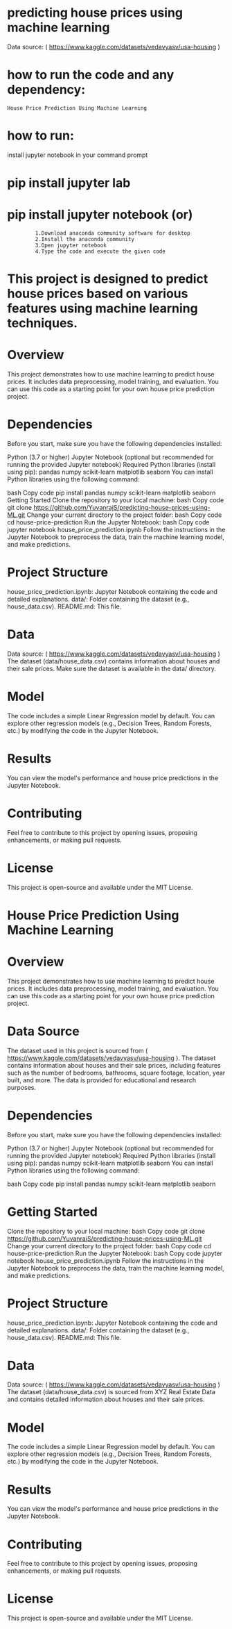 # predicting house prices using machine learning 

Data source: ( https://www.kaggle.com/datasets/vedavyasv/usa-housing )

# how to run the code and any dependency:
    House Price Prediction Using Machine Learning

# how to run:
install jupyter notebook in your command prompt
  # pip install jupyter lab
  # pip install jupyter notebook (or)
             1.Download anaconda community software for desktop 
             2.Install the anaconda community 
             3.Open jupyter notebook
             4.Type the code and execute the given code

# This project is designed to predict house prices based on various features using machine learning techniques.

# Overview
This project demonstrates how to use machine learning to predict house prices. It includes data preprocessing, model training, and evaluation. You can use this code as a starting point for your own house price prediction project.

# Dependencies
Before you start, make sure you have the following dependencies installed:

Python (3.7 or higher)
Jupyter Notebook (optional but recommended for running the provided Jupyter notebook)
Required Python libraries (install using pip):
pandas
numpy
scikit-learn
matplotlib
seaborn
You can install Python libraries using the following command:

bash
Copy code
pip install pandas numpy scikit-learn matplotlib seaborn
Getting Started
Clone the repository to your local machine:
bash
Copy code
git clone https://github.com/YuvanrajS/predicting-house-prices-using-ML.git
Change your current directory to the project folder:
bash
Copy code
cd house-price-prediction
Run the Jupyter Notebook:
bash
Copy code
jupyter notebook house_price_prediction.ipynb
Follow the instructions in the Jupyter Notebook to preprocess the data, train the machine learning model, and make predictions.

# Project Structure
house_price_prediction.ipynb: Jupyter Notebook containing the code and detailed explanations.
data/: Folder containing the dataset (e.g., house_data.csv).
README.md: This file.

# Data
Data source: ( https://www.kaggle.com/datasets/vedavyasv/usa-housing )
The dataset (data/house_data.csv) contains information about houses and their sale prices. Make sure the dataset is available in the data/ directory.

# Model
The code includes a simple Linear Regression model by default. You can explore other regression models (e.g., Decision Trees, Random Forests, etc.) by modifying the code in the Jupyter Notebook.

# Results
You can view the model's performance and house price predictions in the Jupyter Notebook.

# Contributing
Feel free to contribute to this project by opening issues, proposing enhancements, or making pull requests.

# License
This project is open-source and available under the MIT License.

# House Price Prediction Using Machine Learning

# Overview
This project demonstrates how to use machine learning to predict house prices. It includes data preprocessing, model training, and evaluation. You can use this code as a starting point for your own house price prediction project.

# Data Source
The dataset used in this project is sourced from  ( https://www.kaggle.com/datasets/vedavyasv/usa-housing ). The dataset contains information about houses and their sale prices, including features such as the number of bedrooms, bathrooms, square footage, location, year built, and more. The data is provided for educational and research purposes.

# Dependencies
Before you start, make sure you have the following dependencies installed:

Python (3.7 or higher)
Jupyter Notebook (optional but recommended for running the provided Jupyter notebook)
Required Python libraries (install using pip):
pandas
numpy
scikit-learn
matplotlib
seaborn
You can install Python libraries using the following command:

bash
Copy code
pip install pandas numpy scikit-learn matplotlib seaborn
# Getting Started
Clone the repository to your local machine:
bash
Copy code
git clone https://github.com/YuvanrajS/predicting-house-prices-using-ML.git
Change your current directory to the project folder:
bash
Copy code
cd house-price-prediction
Run the Jupyter Notebook:
bash
Copy code
jupyter notebook house_price_prediction.ipynb
Follow the instructions in the Jupyter Notebook to preprocess the data, train the machine learning model, and make predictions.

# Project Structure
house_price_prediction.ipynb: Jupyter Notebook containing the code and detailed explanations.
data/: Folder containing the dataset (e.g., house_data.csv).
README.md: This file.

# Data
Data source: ( https://www.kaggle.com/datasets/vedavyasv/usa-housing )
The dataset (data/house_data.csv) is sourced from XYZ Real Estate Data and contains detailed information about houses and their sale prices.

# Model
The code includes a simple Linear Regression model by default. You can explore other regression models (e.g., Decision Trees, Random Forests, etc.) by modifying the code in the Jupyter Notebook.

# Results
You can view the model's performance and house price predictions in the Jupyter Notebook.

# Contributing
Feel free to contribute to this project by opening issues, proposing enhancements, or making pull requests.

# License
This project is open-source and available under the MIT License.

